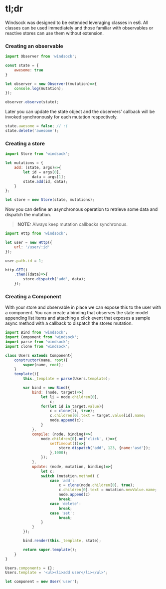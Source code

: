# tl;dr

Windsock was designed to be extended leveraging classes in es6. All classes can be used immediately and those familiar with observables or reactive stores can use them without extension.

### Creating an observable
``` js
import Observer from 'windsock';

const state = {
    awesome: true
}

let observer = new Observer((mutation)=>{
    console.log(mutation);
});

observer.observe(state);

```

Later you can update the state object and the observers' callback will be invoked synchronously for each mutation respectively.

``` js
state.awesome = false; // :(
state.delete('awesome');
```

### Creating a store
``` js
import Store from 'windsock';

let mutations = {
    add: (state, args)=>{
        let id = args[0],
            data = args[1];
        state.add(id, data);
    }
};

let store = new Store(state, mutations);
```
Now you can define an asynchronous operation to retrieve some data and dispatch the mutation.
> **NOTE:** Always keep mutation callbacks synchronous.

``` js
import Http from 'windsock';

let user = new Http({
    url: '/user/:id'
});

user.path.id = 1;

http.GET()
    .then((data)=>{
        store.dispatch('add', data);
    });
```

### Creating a Component
With your store and observable in place we can expose this to the user with a component. You can create a binding that observes the state model appending list items and attaching a click event that exposes a sample async method with a callback to dispatch the stores mutation.

``` js
import Bind from 'windsock';
import Component from 'windsock';
import parse from 'windsock';
import clone from 'windsock';

class Users extends Component{
    constructor(name, root){
        super(name, root);
    }
    template(){
        this._template = parse(Users.template);

        var bind = new Bind({
            bind: (node, target)=>{
                let li = node.children[0],
                    c;
                for(let id in target.value){
                    c = clone(li, true);
                    c.children[0].text = target.value[id].name;
                    node.append(c);
                }
            },
            compile: (node, binding)=>{
                node.children[0].on('click', ()=>{
                    setTimeout(()=>{
                        store.dispatch('add', 123, {name:'asd'});
                    },1000);
                });
            },
            update: (node, mutation, binding)=>{
                let c;
                switch (mutation.method) {
                    case 'add':
                        c = clone(node.children[0], true);
                        c.children[0].text = mutation.newValue.name;
                        node.append(c)
                        break;
                    case 'delete':
                        break;
                    case 'set':
                        break;
                }
            }
        });

        bind.render(this._template, state);

        return super.template();
    }
}

Users.components = {};
Users.template = '<ul><li>add user</li></ul>';

let component = new User('user');
```
